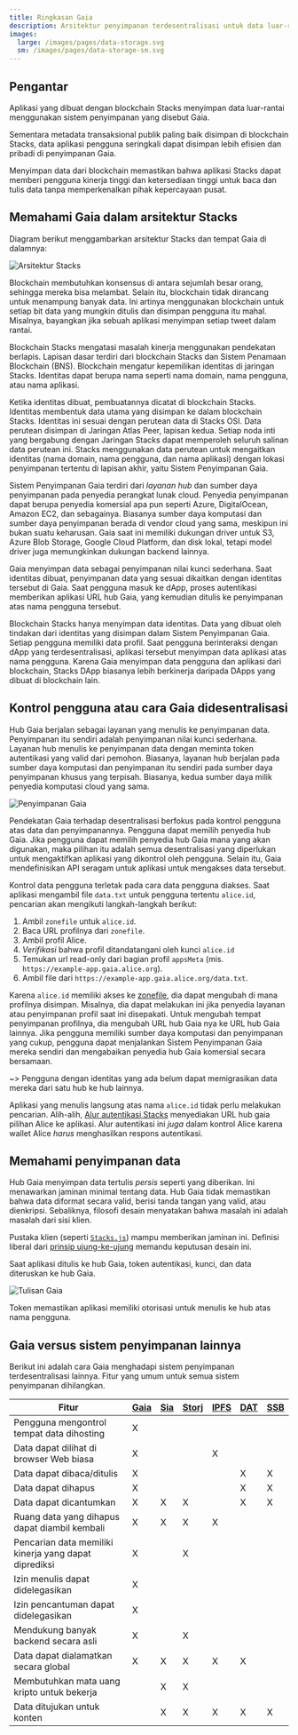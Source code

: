 ```yaml
---
title: Ringkasan Gaia
description: Arsitektur penyimpanan terdesentralisasi untuk data luar-rantai
images:
  large: /images/pages/data-storage.svg
  sm: /images/pages/data-storage-sm.svg
---
```


## Pengantar

Aplikasi yang dibuat dengan blockchain Stacks menyimpan data luar-rantai menggunakan sistem penyimpanan yang disebut Gaia.

Sementara metadata transaksional publik paling baik disimpan di blockchain Stacks, data aplikasi pengguna seringkali dapat disimpan lebih efisien dan pribadi di penyimpanan Gaia.

Menyimpan data dari blockchain memastikan bahwa aplikasi Stacks dapat memberi pengguna kinerja tinggi dan ketersediaan tinggi untuk baca dan tulis data tanpa memperkenalkan pihak kepercayaan pusat.

## Memahami Gaia dalam arsitektur Stacks

Diagram berikut menggambarkan arsitektur Stacks dan tempat Gaia di dalamnya:

![Arsitektur Stacks](/images/architecture.png)

Blockchain membutuhkan konsensus di antara sejumlah besar orang, sehingga mereka bisa melambat. Selain itu, blockchain tidak dirancang untuk menampung banyak data. Ini artinya menggunakan blockchain untuk setiap bit data yang mungkin ditulis dan disimpan pengguna itu mahal. Misalnya, bayangkan jika sebuah aplikasi menyimpan setiap tweet dalam rantai.

Blockchain Stacks mengatasi masalah kinerja menggunakan pendekatan berlapis. Lapisan dasar terdiri dari blockchain Stacks dan Sistem Penamaan Blockchain (BNS). Blockchain mengatur kepemilikan identitas di jaringan Stacks. Identitas dapat berupa nama seperti nama domain, nama pengguna, atau nama aplikasi.

Ketika identitas dibuat, pembuatannya dicatat di blockchain Stacks. Identitas membentuk data utama yang disimpan ke dalam blockchain Stacks. Identitas ini sesuai dengan perutean data di Stacks OSI. Data perutean disimpan di Jaringan Atlas Peer, lapisan kedua. Setiap noda inti yang bergabung dengan Jaringan Stacks dapat memperoleh seluruh salinan data perutean ini. Stacks menggunakan data perutean untuk mengaitkan identitas (nama domain, nama pengguna, dan nama aplikasi) dengan lokasi penyimpanan tertentu di lapisan akhir, yaitu Sistem Penyimpanan Gaia.

Sistem Penyimpanan Gaia terdiri dari _layanan hub_ dan sumber daya penyimpanan pada penyedia perangkat lunak cloud. Penyedia penyimpanan dapat berupa penyedia komersial apa pun seperti Azure, DigitalOcean, Amazon EC2, dan sebagainya. Biasanya sumber daya komputasi dan sumber daya penyimpanan berada di vendor cloud yang sama, meskipun ini bukan suatu keharusan. Gaia saat ini memiliki dukungan driver untuk S3, Azure Blob Storage, Google Cloud Platform, dan disk lokal, tetapi model driver juga memungkinkan dukungan backend lainnya.

Gaia menyimpan data sebagai penyimpanan nilai kunci sederhana. Saat identitas dibuat, penyimpanan data yang sesuai dikaitkan dengan identitas tersebut di Gaia. Saat pengguna masuk ke dApp, proses autentikasi memberikan aplikasi URL hub Gaia, yang kemudian ditulis ke penyimpanan atas nama pengguna tersebut.

Blockchain Stacks hanya menyimpan data identitas. Data yang dibuat oleh tindakan dari identitas yang disimpan dalam Sistem Penyimpanan Gaia. Setiap pengguna memiliki data profil. Saat pengguna berinteraksi dengan dApp yang terdesentralisasi, aplikasi tersebut menyimpan data aplikasi atas nama pengguna. Karena Gaia menyimpan data pengguna dan aplikasi dari blockchain, Stacks DApp biasanya lebih berkinerja daripada DApps yang dibuat di blockchain lain.

## Kontrol pengguna atau cara Gaia didesentralisasi

Hub Gaia berjalan sebagai layanan yang menulis ke penyimpanan data. Penyimpanan itu sendiri adalah penyimpanan nilai kunci sederhana. Layanan hub menulis ke penyimpanan data dengan meminta token autentikasi yang valid dari pemohon. Biasanya, layanan hub berjalan pada sumber daya komputasi dan penyimpanan itu sendiri pada sumber daya penyimpanan khusus yang terpisah. Biasanya, kedua sumber daya milik penyedia komputasi cloud yang sama.

![Penyimpanan Gaia](/images/gaia-storage.png)

Pendekatan Gaia terhadap desentralisasi berfokus pada kontrol pengguna atas data dan penyimpanannya. Pengguna dapat memilih penyedia hub Gaia. Jika pengguna dapat memilih penyedia hub Gaia mana yang akan digunakan, maka pilihan itu adalah semua desentralisasi yang diperlukan untuk mengaktifkan aplikasi yang dikontrol oleh pengguna. Selain itu, Gaia mendefinisikan API seragam untuk aplikasi untuk mengakses data tersebut.

Kontrol data pengguna terletak pada cara data pengguna diakses. Saat aplikasi mengambil file `data.txt` untuk pengguna tertentu `alice.id`, pencarian akan mengikuti langkah-langkah berikut:

1. Ambil `zonefile` untuk `alice.id`.
2. Baca URL profilnya dari `zonefile`.
3. Ambil profil Alice.
4. _Verifikasi_ bahwa profil ditandatangani oleh kunci `alice.id`
5. Temukan url read-only dari bagian profil `appsMeta` (mis. `https://example-app.gaia.alice.org`).
6. Ambil file dari `https://example-app.gaia.alice.org/data.txt`.

Karena `alice.id` memiliki akses ke [zonefile](https://docs.stacks.co/references/bns-contract#name-update), dia dapat mengubah di mana profilnya disimpan. Misalnya, dia dapat melakukan ini jika penyedia layanan atau penyimpanan profil saat ini disepakati. Untuk mengubah tempat penyimpanan profilnya, dia mengubah URL hub Gaia nya ke URL hub Gaia lainnya. Jika pengguna memiliki sumber daya komputasi dan penyimpanan yang cukup, pengguna dapat menjalankan Sistem Penyimpanan Gaia mereka sendiri dan mengabaikan penyedia hub Gaia komersial secara bersamaan.

~> Pengguna dengan identitas yang ada belum dapat memigrasikan data mereka dari satu hub ke hub lainnya.

Aplikasi yang menulis langsung atas nama `alice.id` tidak perlu melakukan pencarian. Alih-alih, [Alur autentikasi Stacks](https://stacks.js.org) menyediakan URL hub gaia pilihan Alice ke aplikasi. Alur autentikasi ini _juga_ dalam kontrol Alice karena wallet Alice _harus_ menghasilkan respons autentikasi.

## Memahami penyimpanan data

Hub Gaia menyimpan data tertulis _persis_ seperti yang diberikan. Ini menawarkan jaminan minimal tentang data. Hub Gaia tidak memastikan bahwa data diformat secara valid, berisi tanda tangan yang valid, atau dienkripsi. Sebaliknya, filosofi desain menyatakan bahwa masalah ini adalah masalah dari sisi klien.

Pustaka klien (seperti [`Stacks.js`](https://stacks.js.org/)) mampu memberikan jaminan ini. Definisi liberal dari [prinsip ujung-ke-ujung](https://en.wikipedia.org/wiki/End-to-end_principle) memandu keputusan desain ini.

Saat aplikasi ditulis ke hub Gaia, token autentikasi, kunci, dan data diteruskan ke hub Gaia.

![Tulisan Gaia](/images/gaia-writes.png)

Token memastikan aplikasi memiliki otorisasi untuk menulis ke hub atas nama pengguna.

## Gaia versus sistem penyimpanan lainnya

Berikut ini adalah cara Gaia menghadapi sistem penyimpanan terdesentralisasi lainnya. Fitur yang umum untuk semua sistem penyimpanan dihilangkan.

| Fitur                                                 | [Gaia](https://github.com/stacks-network/gaia) | [Sia](https://sia.tech/) | [Storj](https://storj.io/) | [IPFS](https://ipfs.io/) | [DAT](https://datproject.org/) | [SSB](https://www.scuttlebutt.nz/) |
| ----------------------------------------------------- | ---------------------------------------------- | ------------------------ | -------------------------- | ------------------------ | ------------------------------ | ---------------------------------- |
| Pengguna mengontrol tempat data dihosting             | X                                              |                          |                            |                          |                                |                                    |
| Data dapat dilihat di browser Web biasa               | X                                              |                          |                            | X                        |                                |                                    |
| Data dapat dibaca/ditulis                             | X                                              |                          |                            |                          | X                              | X                                  |
| Data dapat dihapus                                    | X                                              |                          |                            |                          | X                              | X                                  |
| Data dapat dicantumkan                                | X                                              | X                        | X                          |                          | X                              | X                                  |
| Ruang data yang dihapus dapat diambil kembali         | X                                              | X                        | X                          | X                        |                                |                                    |
| Pencarian data memiliki kinerja yang dapat diprediksi | X                                              |                          | X                          |                          |                                |                                    |
| Izin menulis dapat didelegasikan                      | X                                              |                          |                            |                          |                                |                                    |
| Izin pencantuman dapat didelegasikan                  | X                                              |                          |                            |                          |                                |                                    |
| Mendukung banyak backend secara asli                  | X                                              |                          | X                          |                          |                                |                                    |
| Data dapat dialamatkan secara global                  | X                                              | X                        | X                          | X                        | X                              |                                    |
| Membutuhkan mata uang kripto untuk bekerja            |                                                | X                        | X                          |                          |                                |                                    |
| Data ditujukan untuk konten                           |                                                | X                        | X                          | X                        | X                              | X                                  |
